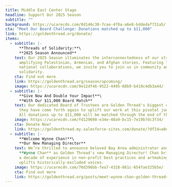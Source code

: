 ```yaml
---
title: Middle East Center Stage
headline: Support Our 2025 Season
subtitle: ""
background: https://ucarecdn.com/8d146c30-7cae-4f0a-a6e8-bddedaf731a5/
cta: "Meet Our Board Challenge: Donations matched up to $11,000"
link: https://goldenthread.org/donate/
items:
  - subtitle: |-
      **Threads of Solidarity:**\
      **2﻿025 Season Announced**
    text: Our 2025 Season illuminates the interconnectedness of our struggles
      amplifying Palestinian, Armenian, and Afghan stories. Featuring local and
      national collaborations, we invite you to join us in community and
      solidarity.
    cta: Find out more
    link: https://goldenthread.org/season/upcoming/
    image: https://ucarecdn.com/9e12df46-9522-4495-88b9-b410c4db3a44/
  - subtitle: |-
      **Give Now A﻿nd Double Your Impact**\
      **With Our $11,000 Board Match**
    text: Our dedicated Board of Trustees are Golden Thread's biggest champions, and
      they have come forth again to uplift our work at this pivotal juncture.
      A﻿ll donations up to $11,000 will be matched through the end of this week!
    image: https://ucarecdn.com/fd129698-e34e-48a9-bc15-7e19b7dc3f34/
    cta: Donate Now!
    link: https://goldenthread.my.salesforce-sites.com/donate/?dfId=a0n3Z00000tn4RsQAI
  - subtitle: |-
      **Welcome Wynne Chan!**\
      **O﻿ur New Managing Director**
    text: We’re thrilled to announce beloved Bay Area administrator and artist
      **Wynne Chan** as Golden Thread's new Managing Director! Chan brings over
      a decade of experience in non-profit best practices and artmaking that
      uplifts historically-excluded voices.
    image: https://ucarecdn.com/70d396bb-fea7-4318-861c-654fae325b5e/
    cta: Find out more
    link: https://goldenthread.org/posts/meet-wynne-chan-golden-threads-new-managing-director/
---
```

